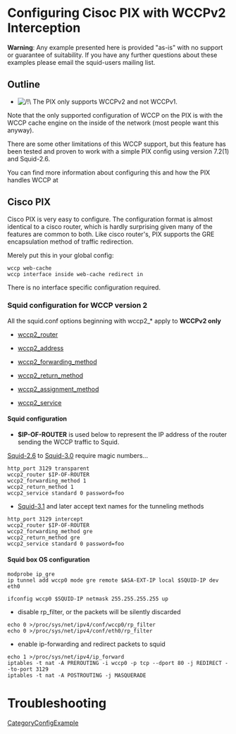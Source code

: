 # Configuring Cisoc PIX with WCCPv2 Interception

**Warning**: Any example presented here is provided "as-is" with no
support or guarantee of suitability. If you have any further questions
about these examples please email the squid-users mailing list.

## Outline

  - ![/\!\\](https://wiki.squid-cache.org/wiki/squidtheme/img/alert.png)
    The PIX only supports WCCPv2 and not WCCPv1.

Note that the only supported configuration of WCCP on the PIX is with
the WCCP cache engine on the inside of the network (most people want
this anyway).

There are some other limitations of this WCCP support, but this feature
has been tested and proven to work with a simple PIX config using
version 7.2(1) and Squid-2.6.

You can find more information about configuring this and how the PIX
handles WCCP at
[](http://www.cisco.com/en/US/customer/products/ps6120/products_configuration_guide_chapter09186a0080636f31.html#wp1094445)

## Cisco PIX

Cisco PIX is very easy to configure. The configuration format is almost
identical to a cisco router, which is hardly surprising given many of
the features are common to both. Like cisco router's, PIX supports the
GRE encapsulation method of traffic redirection.

Merely put this in your global config:

    wccp web-cache
    wccp interface inside web-cache redirect in

There is no interface specific configuration required.

### Squid configuration for WCCP version 2

All the squid.conf options beginning with wccp2\_\* apply to **WCCPv2
only**

  - [wccp2\_router](http://www.squid-cache.org/Doc/config/wccp2_router#)

  - [wccp2\_address](http://www.squid-cache.org/Doc/config/wccp2_address#)

  - [wccp2\_forwarding\_method](http://www.squid-cache.org/Doc/config/wccp2_forwarding_method#)

  - [wccp2\_return\_method](http://www.squid-cache.org/Doc/config/wccp2_return_method#)

  - [wccp2\_assignment\_method](http://www.squid-cache.org/Doc/config/wccp2_assignment_method#)

  - [wccp2\_service](http://www.squid-cache.org/Doc/config/wccp2_service#)

#### Squid configuration

  - **$IP-OF-ROUTER** is used below to represent the IP address of the
    router sending the WCCP traffic to Squid.

[Squid-2.6](/Releases/Squid-2.6#)
to
[Squid-3.0](/Releases/Squid-3.0#)
require magic numbers...

    http_port 3129 transparent
    wccp2_router $IP-OF-ROUTER
    wccp2_forwarding_method 1
    wccp2_return_method 1
    wccp2_service standard 0 password=foo

  - [Squid-3.1](/Releases/Squid-3.1#)
    and later accept text names for the tunneling methods

<!-- end list -->

    http_port 3129 intercept
    wccp2_router $IP-OF-ROUTER
    wccp2_forwarding_method gre
    wccp2_return_method gre
    wccp2_service standard 0 password=foo

#### Squid box OS configuration

    modprobe ip_gre
    ip tunnel add wccp0 mode gre remote $ASA-EXT-IP local $SQUID-IP dev eth0
    
    ifconfig wccp0 $SQUID-IP netmask 255.255.255.255 up

  - disable rp\_filter, or the packets will be silently discarded

<!-- end list -->

    echo 0 >/proc/sys/net/ipv4/conf/wccp0/rp_filter
    echo 0 >/proc/sys/net/ipv4/conf/eth0/rp_filter

  - enable ip-forwarding and redirect packets to squid

<!-- end list -->

    echo 1 >/proc/sys/net/ipv4/ip_forward
    iptables -t nat -A PREROUTING -i wccp0 -p tcp --dport 80 -j REDIRECT --to-port 3129
    iptables -t nat -A POSTROUTING -j MASQUERADE

# Troubleshooting

[CategoryConfigExample](/CategoryConfigExample#)
